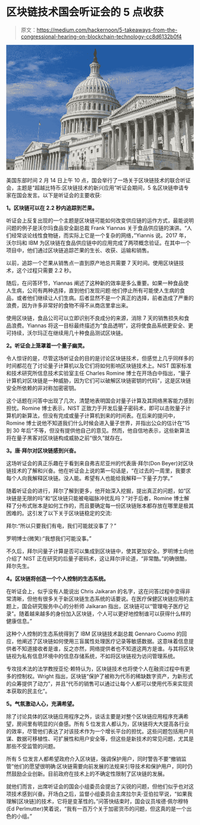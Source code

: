 # 区块链技术国会听证会的 5 点收获

> 原文：<https://medium.com/hackernoon/5-takeaways-from-the-congressional-hearing-on-blockchain-technology-cc8d6132b0f4>

![](img/69b522e2dfb2afac290d5e2ab3550719.png)

美国东部时间 2 月 14 日上午 10 点，国会举行了一场关于区块链技术的联合听证会，主题是“超越比特币:区块链技术的新兴应用”听证会期间，5 名区块链申请专家在国会发言。以下是听证会的主要收获:

**1。区块链可以在 2.2 秒内追踪到芒果。**

听证会上反复出现的一个主题是区块链可能如何改变供应链的运作方式，最能说明问题的例子是沃尔玛食品安全副总裁 Frank Yiannas 关于食品供应链的演讲。“人们经常谈论线性食物链，而实际上它是一个复杂的网络，”Yiannis 说。2017 年，沃尔玛和 IBM 为区块链在食品供应链中的应用完成了两项概念验证。在其中一个项目中，他们通过区块链追踪芒果的生长、收获、运输和销售。

以前，追踪一个芒果从销售点一直到原产地总共需要 7 天时间。使用区块链技术，这个过程只需要 2.2 秒。

随后，在问答环节，Yiannas 阐述了这种新的效率是多么重要。如果一种食品使人生病，公司有两种选择，直到他们发现问题:他们停止所有可能使人生病的食品，或者他们继续让人们生病。后者显然不是一个真正的选择，前者造成了严重的浪费，因为许多非常好的食物不得不从商店里拿出来。

使用区块链，食品公司可以立即识别不良成分的来源，消除 7 天的销售损失和食品浪费。Yiannas 将这一目标最终描述为“食品透明”，这将使食品系统更安全、更可持续，沃尔玛正在继续用几十种食品测试区块链。

**2。听证会上笼罩着一个量子幽灵。**

令人惊讶的是，尽管这场听证会的目的是讨论区块链技术，但感觉上几乎同样多的时间都花在了讨论量子计算机以及它们将如何影响区块链技术上。NIST 国家标准和技术研究所信息技术实验室主任 Charles Romine 博士在开场白中指出，“量子计算机对区块链是一种威胁，因为它们可以破解区块链密钥的代码”，这是区块链安全所依赖的非对称加密密钥。

这个话题在问答中出现了几次，清楚地表明国会对量子计算及其网络黑客能力感到担忧。Romine 博士表示，NIST 正致力于开发后量子密码术，即可以击败量子计算机的新算法，但没有完成或量子计算机到来的时间表。在后来的提问中，Romine 博士说他不知道我们什么时候会进入量子世界，并指出公众的估计在“15 到 30 年后”不等，但没有提供他自己的意见。然而，他自信地表示，这些新算法将在量子黑客对区块链构成威胁之前“很久”就存在。

**3。唐·拜尔对区块链感到兴奋。**

这场听证会的真正乐趣在于看到来自弗吉尼亚州的代表唐·拜尔(Don Beyer)对区块链技术的了解和兴奋。他在听证会上说的第一句话是，“在过去的一周里，我要求每个人向我解释区块链。没人能。希望有人也能给我解释一下量子力学。”

随着听证会的进行，拜尔了解到更多，他开始深入挖掘，提出真正的问题，如“区块链是无限的吗”和“区块链只能被电磁脉冲扰乱吗？”对于后者，Romine 博士解释了分布式账本是如何工作的，而且要确定每一份区块链账本都存放在哪里是极其困难的。这引发了以下关于区块链稳定的交流:

拜尔:“所以只要我们有电，我们可能就没事了？”

罗明博士(微笑):“我想我们可能没事。”

不久后，拜尔问量子计算是否可以集成到区块链中，使其更加安全。罗明博士向他介绍了 NIST 正在研究的后量子密码术，这让拜尔评论道，“非常酷。”的确很酷，拜尔先生。

**4。区块链将创造一个个人控制的生态系统。**

在听证会上，似乎没有人能说出 Chris Jaikaran 的名字，这在问答过程中变得非常清晰，但他有很多关于新区块链生态系统的话要说。在医疗保健区块链应用的主题上，国会研究服务中心的分析师 Jaikaran 指出，区块链可以“管理电子医疗记录”。随着越来越多的身份加入区块链，个人可以更好地控制谁可以获得什么样的健康信息。”

这种个人控制的生态系统得到了 IBM 区块链技术副总裁 Gennaro Cuomo 的回应，他阐述了区块链如何使用三盲属性处理医疗记录等敏感数据。这意味着信息提供者不知道接收者是谁，反之亦然，网络提供者也不知道这两方是谁。与其将区块链视为私有信息环境中的信息存储系统，不如将区块链视为访问管理系统。

专攻技术法的法学教授亚伦·赖特认为，区块链技术也将使个人在融资过程中有更多的控制权。Wright 指出，区块链“保护了被称为代币的稀缺数字资产，为新形式的众筹提供了动力”，并且“代币的销售可以通过让每个人都可以使用代币来实现资本获取的民主化”。

**5。气氛激动人心，充满希望。**

除了讨论具体的区块链应用程序之外，谈话主要是对整个区块链应用程序充满希望，房间里有明显的兴奋感。所有 5 位发言人都认为，区块链将大大提高各行业的效率，尽管他们表达了对该技术作为一个增长平台的担忧。这些问题包括用户共谋、数据可移植性、可扩展性和用户安全等，但这些是新技术的常见问题，尤其是那些不受监管的问题。

所有 5 位发言人都希望政府介入区块链，强调保护用户，同时警告不要“撤销监管”他们的愿望很明确:区块链需要向前发展的法规来引导技术和保护用户，同时仍然鼓励企业创新。目前政府在技术上的不确定性限制了区块链的发展。

就他们而言，出席听证会的国会小组委员会提出了尖锐的问题，但他们似乎也对这项技术感到兴奋。开场白之后，监督小组委员会主席拉尔夫·亚伯拉罕说，“如果我理解[区块链]的技术，它将是变革性的。”问答快结束时，国会议员埃德·佩尔穆特(Ed Perlmutter)笑着说，“我有一百万个关于加密货币的问题，但这真的是一个出色的小组。”